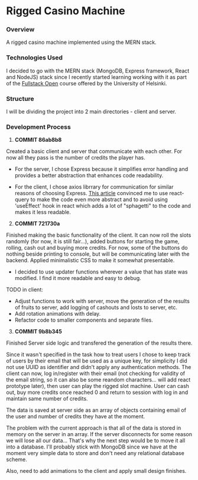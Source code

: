 # Rigged Casino Machine

### Overview
A rigged casino machine implemented using the MERN stack.

### Technologies Used

I decided to go with the MERN stack (MongoDB, Express framework, React and NodeJS) stack since I recently started learning working with it as part of the [Fullstack Open](https://fullstackopen.com/en/about/) course offered by the University of Helsinki.

### Structure

I will be dividing the project into 2 main directories - client and server.

### Development Process

1. **COMMIT 86ab8b8**
   
Created a basic client and server that communicate with each other. For now all they pass is the number of credits the player has.

- For the server, I chose Express because it simplifies error handling and provides a better abstraction that enhances code readability.

- For the client, I chose axios librrary for communication for similar reasons of choosing Express. [This article](https://tkdodo.eu/blog/why-you-want-react-query) convinced me to use react-query to make the code even more abstract and to avoid using 'useEffect' hook in react which adds a lot of "sphagetti" to the code and makes it less readable.

2. **COMMIT 721730a**
   
  Finished making the basic functionality of the client. It can now roll the slots randomly (for now, it is still fair...), added buttons for starting the game, rolling, cash out and buying more credits. For now, some of the buttons do nothing beside printing to console, but will be communicating later with the backend. Applied minimalistic CSS to make it somewhat presentable. 

- I decided to use updater functions wherever a value that has state was modified. I find it more readable and easy to debug.

TODO in client: 
  - Adjust functions to work with server, move the generation of the results of fruits to server, add logging of cashouts and losts to server, etc.
  - Add rotation animations with delay.
  - Refactor code to smaller components and separate files.

3. **COMMIT 9b8b345**
   
Finished Server side logic and transfered the generation of the results there.

Since it wasn't specified in the task how to treat users I chose to keep track of users by their email that will be used as a unique key, for simplicity I did not use UUID as identifier and didn't apply any authentication methods.
The client can now, log in/register with their email (not checking for validity of the email string, so it can also be some reandom characters... will add react prototype later), then user can play the rigged slot machine. User can cash out, buy more credits once reached 0 and return to session with log in and maintain same number of credits.

The data is saved at server side as an array of objects containing email of the user and number of credits they have at the moment.

The problem with the current approach is that all of the data is stored in memory on the server in an array. If the server disconnects for some reason we will lose all our data... That's why the next step would be to move it all into a database. I'll probably stick with MongoDB since we have at the moment very simple data to store and don't need any relational database scheme.

Also, need to add animations to the client and apply small design finishes.
